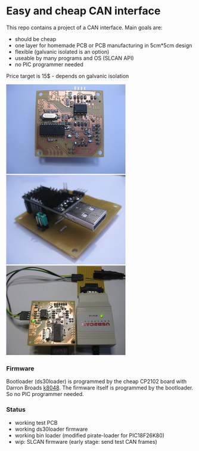 Easy and cheap CAN interface
============================

This repo contains a project of a CAN interface. Main goals are:
- should be cheap
- one layer for homemade PCB or PCB manufacturing in 5cm\*5cm design
- flexible (galvanic isolated is an option)
- useable by many programs and OS (SLCAN API)
- no PIC programmer needed

Price target is 15$ - depends on galvanic isolation 

[![alt text](https://github.com/GBert/EasyCAN/blob/master/pictures/easy_can_board_front_t.jpg "PCB front")](https://raw.githubusercontent.com/GBert/EasyCAN/master/pictures/easy_can_board_front.jpg)
[![alt text](https://github.com/GBert/EasyCAN/blob/master/pictures/easy_can_board_back_t.jpg "PCB back including CP2102")](https://raw.githubusercontent.com/GBert/EasyCAN/master/pictures/easy_can_board_back.jpg)
[![alt text](https://github.com/GBert/EasyCAN/blob/master/pictures/easy_can-test_setup_t.jpg "EasyCAN test setup")](https://raw.githubusercontent.com/GBert/EasyCAN/master/pictures/easy_can-test_setup.jpg)


### Firmware

Bootloader (ds30loader) is programmed by the cheap CP2102 board with Darron Broads [k8048](http://dev.kewl.org/k8048/Doc/). The
firmware itself is programmed by the bootloader. So no PIC programmer needed.

### Status

- working test PCB
- working ds30loader firmware
- working bin loader (modified pirate-loader for PIC18F26K80)
- wip: SLCAN firmware (early stage: send test CAN frames)

